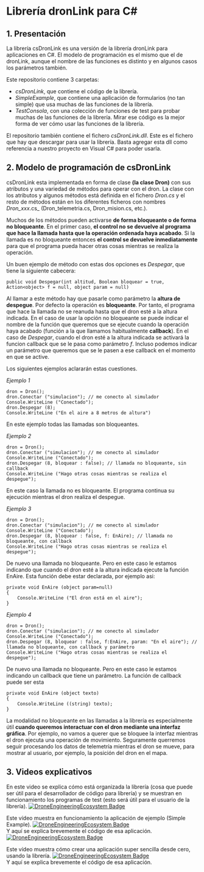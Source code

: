 # Librería dronLink para C#    
## 1. Presentación
La librería csDronLink es una versión de la librería dronLink para aplicaciones en C#. El modelo de programación es el mismo que el 
de dronLink, aunque el nombre de las funciones es distinto y en algunos casos los parámetros también.    
     
Este repositorio contiene 3 carpetas:    
* *csDronLink*, que contiene el código de la librería.     
* *SimpleExample*, que contiene una aplicación de formularios (no tan simple) que usa muchas de las funciones de la librería.     
* *TestConsola*, con una colección de funciones de test para probar muchas de las funciones de la librería. Mirar ese código es la mejor forma de ver cómo usar las funciones de la librería.
     
El repositorio también contiene el fichero *csDronLink.dll*. Este es el fichero que hay que descargar para usar la librería. Basta agregar esta dll como referencia a nuestro proyecto en Visual C# para poder usarla.      
    

## 2. Modelo de programación de csDronLink
csDronLink esta implementada en forma de clase **(la clase Dron)** con sus atributos y una
variedad de métodos para operar con el dron. La clase con los atributos y algunos métodos está definida en el
fichero _Dron.cs_ y el resto de métodos están en los diferentes ficheros con nombres _Dron_xxx_.cs_
(Dron_telemetria.cs, Dron_mision.cs, etc.).

Muchos de los métodos pueden activarse **de forma bloqueante o de forma no bloqueante**. En
el primer caso, **el control no se devuelve al programa que hace la llamada hasta que la
operación ordenada haya acabado**. Si la llamada es no bloqueante entonces **el control se
devuelve inmediatamente** para que el programa pueda hacer otras cosas mientras se realiza la
operación.

Un buen ejemplo de método con estas dos opciones es _Despegar_, que tiene la siguiente cabecera:

```
public void Despegar(int altitud, Boolean bloquear = true, Action<object> f = null, object param = null)
```

Al llamar a este método hay que pasarle como parámetro la **altura de despegue**. Por defecto la
operación es **bloqueante**. Por tanto, el programa que hace la llamada no se reanuda hasta que 
el dron esté a la altura indicada. En el caso de usar la opción no bloqueante se puede indicar el
nombre de la función que queremos que se ejecute cuando la operación haya acabado (función a la que
llamamos habitualmente **callback**). En el caso de _Despegar_, cuando el dron  esté a la altura indicada
se activará la funcion callback que se le pasa como parámetro _f_. Incluso podemos indicar un parámetro que queremos que
se le pasen a ese callback  en el momento en que se active. 

Los siguientes ejemplos aclararán estas cuestiones.

_Ejemplo 1_

```
dron = Dron();
dron.Conectar ("simulacion"); // me conecto al simulador
Console.WriteLine ("Conectado");
dron.Despegar (8);
Console.WriteLine ("En el aire a 8 metros de altura")
```

En este ejemplo todas las llamadas son bloqueantes.


_Ejemplo 2_

```
dron = Dron();
dron.Conectar ("simulacion"); // me conecto al simulador
Console.WriteLine ("Conectado");
dron.Despegar (8, bloquear : false); // llamada no bloqueante, sin callback
Console.WriteLine ("Hago otras cosas mientras se realiza el despegue");
```
En este caso la llamada no es bloqueante. El programa continua su ejecución 
mientras el dron  realiza el despegue. 

_Ejemplo 3_

```
dron = Dron();
dron.Conectar ("simulacion"); // me conecto al simulador
Console.WriteLine ("Conectado");
dron.Despegar (8, bloquear : false, f: EnAire); // llamada no bloqueante, con callback
Console.WriteLine ("Hago otras cosas mientras se realiza el despegue");
```
De nuevo una llamada no bloqueante. Pero en este caso le estamos indicando que cuando 
el dron esté a la altura indicada ejecute la función EnAire. Esta función debe estar declarada,
por ejemplo asi:
```
private void EnAire (object param=null)
{
    Console.WriteLine ("El dron está en el aire");
}
```

       
_Ejemplo 4_

```
dron = Dron();
dron.Conectar ("simulacion"); // me conecto al simulador
Console.WriteLine ("Conectado");
dron.Despegar (8, bloquear : false, f:EnAire, param: "En el aire"); // llamada no bloqueante, con callback y parámetro
Console.WriteLine ("Hago otras cosas mientras se realiza el despegue");
```
De nuevo una llamada no bloqueante. Pero en este caso le estamos indicando un callback que tiene un parámetro. La función
de callback puede ser esta
```
private void EnAire (object texto)
{
    Console.WriteLine ((string) texto);
}
```
La modalidad no bloqueante en las llamadas a la librería es especialmente útil **cuando
queremos interactuar con el dron mediante una interfaz gráfica**. Por ejemplo, no vamos a
querer que se bloquee la interfaz mientras el dron ejecuta una operación de movimiento. Seguramente querremos seguir
procesando los datos de telemetría mientras el dron se mueve, para mostrar al usuario, por
ejemplo, la posición del dron en el mapa.     
   
 ## 3. Videos explicativos
 En este video se explica cómo está organizada la librería (cosa que puede ser útil para el desarrollador de código para librería) y se muestran en funcionamiento los programas de test (esto será útil para el usuario de la librería). [![DroneEngineeringEcosystem Badge](https://img.shields.io/badge/DEE-csDronLink_organización-pink.svg)](https://www.youtube.com/playlist?list=PLyAtSQhMsD4o6s7OSD32KVOksonKDSRJ-)     
 
  
 Este vídeo muestra en funcionamiento la aplicación de ejemplo (Simple Example). [![DroneEngineeringEcosystem Badge](https://img.shields.io/badge/DEE-csDronLink_demoAplicación-pink.svg)](https://www.youtube.com/playlist?list=PLyAtSQhMsD4o6s7OSD32KVOksonKDSRJ-)       
 Y aquí se explica brevemente el código de esa aplicación.   [![DroneEngineeringEcosystem Badge](https://img.shields.io/badge/DEE-csDronLink_códigoAplicación-pink.svg)](https://www.youtube.com/playlist?list=PLyAtSQhMsD4o6s7OSD32KVOksonKDSRJ-)       
   
 Este vídeo muestra cómo crear una aplicación super sencilla desde cero, usando la librería. [![DroneEngineeringEcosystem Badge](https://img.shields.io/badge/DEE-csDronLink_demoDesdeCero-pink.svg)](https://www.youtube.com/playlist?list=PLyAtSQhMsD4o6s7OSD32KVOksonKDSRJ-)       
 Y aquí se explica brevemente el código de esa aplicación.   
 

